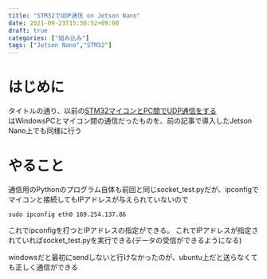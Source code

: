 ```yaml
---
title: "STM32でUDP通信 on Jetson Nano"
date: 2021-09-23T15:50:52+09:00
draft: true
categories: ["組み込み"]
tags: ["Jetson Nano","STM32"]
---
```


# はじめに
タイトルの通り、以前の[STM32マイコンとPC間でUDP通信をする
](https://blog.mmaakkyyii.com/posts/post12/)  
はWindowsPCとマイコン間の通信だったものを、前の記事で導入したJetson Nano上でも同様に行う

# やること
通信用のPythonのプログラム自体も前回と同じsocket_test.pyだが、ipconfigでマイコンと接続してもIPアドレスが与えられていないので
```
sudo ipconfig eth0 169.254.137.86
```
これでipconfigを打つとIPアドレスの指定ができる。
これでIPアドレスが指定されていればsocket_test.pyを実行できる(データの受信ができるようになる)

windowsだと最初にsendしないと行けなかったのが、ubuntu上だと送らなくても正しく通信ができる
